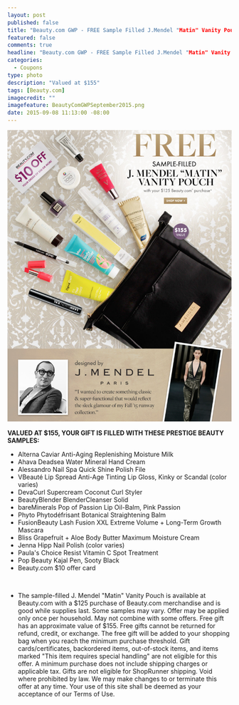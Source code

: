 ```yaml
---
layout: post
published: false
title: "Beauty.com GWP - FREE Sample Filled J.Mendel "Matin" Vanity Pouch!"
featured: false
comments: true
headline: "Beauty.com GWP - FREE Sample Filled J.Mendel "Matin" Vanity Pouch!"
categories: 
  - Coupons
type: photo
description: "Valued at $155"
tags: [Beauty.com]
imagecredit: ""
imagefeature: BeautyComGWPSeptember2015.png
date: 2015-09-08 11:13:00 -08:00
---
```


<center><a href="http://www.beauty.com" target="_blank">
<img src="/images/BeautyComGWPSep2015.png" border="0" style="border:none;max-width:100%;" alt="Beauty.com GWP Sample Filled J.Mendel "Matin" Vanity Pouch!" />
</a></center>

**VALUED AT $155, YOUR GIFT IS FILLED WITH THESE PRESTIGE BEAUTY SAMPLES:**

- Alterna Caviar Anti-Aging Replenishing Moisture Milk
- Ahava Deadsea Water Mineral Hand Cream
- Alessandro Nail Spa Quick Shine Polish File
- VBeauté Lip Spread Anti-Age Tinting Lip Gloss, Kinky or Scandal (color varies)
- DevaCurl Supercream Coconut Curl Styler
- BeautyBlender BlenderCleanser Solid
- bareMinerals Pop of Passion Lip Oil-Balm, Pink Passion
- Phyto Phytodéfrisant Botanical Straightening Balm
- FusionBeauty Lash Fusion XXL Extreme Volume + Long-Term Growth Mascara
- Bliss Grapefruit + Aloe Body Butter Maximum Moisture Cream
- Jenna Hipp Nail Polish (color varies)
- Paula's Choice Resist Vitamin C Spot Treatment
- Pop Beauty Kajal Pen, Sooty Black
- Beauty.com $10 offer card

<br>

* The sample-filled J. Mendel "Matin" Vanity Pouch is available at Beauty.com with a $125 purchase of Beauty.com merchandise and is good while supplies last. Some samples may vary. Offer may be applied only once per household. May not combine with some offers. Free gift has an approximate value of $155. Free gifts cannot be returned for refund, credit, or exchange. The free gift will be added to your shopping bag when you reach the minimum purchase threshold. Gift cards/certificates, backordered items, out-of-stock items, and items marked "This item requires special handling" are not eligible for this offer. A minimum purchase does not include shipping charges or applicable tax. Gifts are not eligible for ShopRunner shipping. Void where prohibited by law. We may make changes to or terminate this offer at any time. Your use of this site shall be deemed as your acceptance of our Terms of Use.
